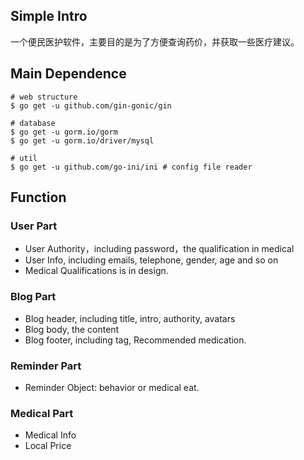 ## Simple Intro

一个便民医护软件，主要目的是为了方便查询药价，并获取一些医疗建议。

## Main Dependence

```shell
# web structure
$ go get -u github.com/gin-gonic/gin

# database
$ go get -u gorm.io/gorm
$ go get -u gorm.io/driver/mysql

# util
$ go get -u github.com/go-ini/ini # config file reader
```

## Function

### User Part

- User Authority，including password，the qualification in medical
- User Info, including emails, telephone, gender, age and so on
- Medical Qualifications is in design.

### Blog Part

- Blog header, including title, intro, authority, avatars
- Blog body, the content
- Blog footer, including tag, Recommended medication.

### Reminder Part

- Reminder Object: behavior or medical eat.

### Medical Part

- Medical Info
- Local Price
